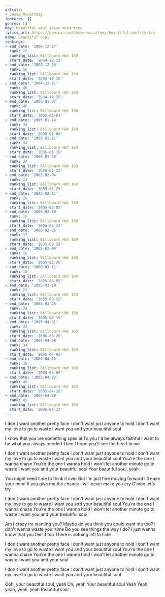 ```yaml
---
artists:
- Jesse McCartney
features: []
genres: []
key: beautiful-soul-jesse-mccartney
lyrics_url: https://genius.com/Jesse-mccartney-beautiful-soul-lyrics
name: Beautiful Soul
rankings:
- end_date: '2004-12-17'
  rank: 72
  ranking_list: Billboard Hot 100
  start_date: '2004-12-11'
- end_date: '2004-12-24'
  rank: 58
  ranking_list: Billboard Hot 100
  start_date: '2004-12-18'
- end_date: '2004-12-31'
  rank: 49
  ranking_list: Billboard Hot 100
  start_date: '2004-12-25'
- end_date: '2005-01-07'
  rank: 40
  ranking_list: Billboard Hot 100
  start_date: '2005-01-01'
- end_date: '2005-01-14'
  rank: 34
  ranking_list: Billboard Hot 100
  start_date: '2005-01-08'
- end_date: '2005-01-21'
  rank: 34
  ranking_list: Billboard Hot 100
  start_date: '2005-01-15'
- end_date: '2005-01-28'
  rank: 24
  ranking_list: Billboard Hot 100
  start_date: '2005-01-22'
- end_date: '2005-02-04'
  rank: 23
  ranking_list: Billboard Hot 100
  start_date: '2005-01-29'
- end_date: '2005-02-11'
  rank: 20
  ranking_list: Billboard Hot 100
  start_date: '2005-02-05'
- end_date: '2005-02-18'
  rank: 16
  ranking_list: Billboard Hot 100
  start_date: '2005-02-12'
- end_date: '2005-02-25'
  rank: 17
  ranking_list: Billboard Hot 100
  start_date: '2005-02-19'
- end_date: '2005-03-04'
  rank: 16
  ranking_list: Billboard Hot 100
  start_date: '2005-02-26'
- end_date: '2005-03-11'
  rank: 18
  ranking_list: Billboard Hot 100
  start_date: '2005-03-05'
- end_date: '2005-03-18'
  rank: 21
  ranking_list: Billboard Hot 100
  start_date: '2005-03-12'
- end_date: '2005-03-25'
  rank: 24
  ranking_list: Billboard Hot 100
  start_date: '2005-03-19'
- end_date: '2005-04-01'
  rank: 28
  ranking_list: Billboard Hot 100
  start_date: '2005-03-26'
- end_date: '2005-04-08'
  rank: 34
  ranking_list: Billboard Hot 100
  start_date: '2005-04-02'
- end_date: '2005-04-15'
  rank: 36
  ranking_list: Billboard Hot 100
  start_date: '2005-04-09'
- end_date: '2005-04-22'
  rank: 40
  ranking_list: Billboard Hot 100
  start_date: '2005-04-16'
- end_date: '2005-04-29'
  rank: 45
  ranking_list: Billboard Hot 100
  start_date: '2005-04-23'
---
```

I don't want another pretty face
I don't want just anyone to hold
I don't want my love to go to waste
I want you and your beautiful soul


I know that you are something special
To you I'd be always faithful
I want to be what you always needed
Then I hope you'll see the heart in me


I don't want another pretty face
I don't want just anyone to hold
I don't want my love to go to waste
I want you and your beautiful soul
You're the one I wanna chase
You're the one I wanna hold
I won't let another minute go to waste
I want you and your beautiful soul
Your beautiful soul, yeah


You might need time to think it over
But I'm just fine moving forward
I'll ease your mind
If you give me the chance
I will never make you cry
C'mon let's try


I don't want another pretty face
I don't want just anyone to hold
I don't want my love to go to waste
I want you and your beautiful soul
You're the one I wanna chase
You're the one I wanna hold
I won't let another minute go to waste
I want you and your beautiful soul


Am I crazy for wanting you?
Maybe do you think you could want me too?
I don't wanna waste your time
Do you see things the way I do?
I just wanna know that you feel it too
There is nothing left to hide


I don't want another pretty face
I don't want just anyone to hold
I don't want my love to go to waste
I want you and your beautiful soul
You're the one I wanna chase
You're the one I wanna hold
I won't let another minute go to waste
I want you and your soul


I don't want another pretty face
I don't want just anyone to hold
I don't want my love to go to waste
I want you and your beautiful soul


Ooh, your beautiful soul, yeah
Oh, yeah
Your beautiful soul
Yeah
Yeah, yeah, yeah, yeah
Beautiful soul
